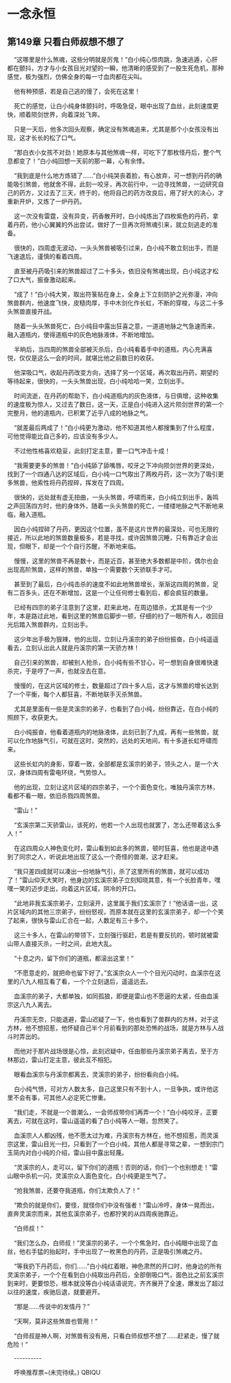 # 一念永恒 
 ## 第149章 只看白师叔想不想了
     “这哪里是什么煞魂，这些分明就是厉鬼！”白小纯心惊肉跳，急速逃遁，心肝都在颤抖，方才与小女孩目光对望的一瞬，他清晰的感受到了一股生死危机，那种感觉，极为强烈，仿佛全身的每一寸血肉都在尖叫。

    他有种预感，若是自己逃的慢了，会死在这里！

    死亡的感觉，让白小纯身体颤抖时，呼吸急促，眼中出现了血丝，此刻速度更快，顺着陨剑世界，向着深处飞奔。

    只是一天后，他多次回头观察，确定没有煞魂追来，尤其是那个小女孩没有出现，这才长长的松了口气。

    “那白衣小女孩不对劲！她原本与其他煞魂一样，可吃下了那枚怪丹后，整个气息都变了！”白小纯回想一天前的那一幕，心有余悸。

    “我到底是什么地方炼错了……”白小纯哭丧着脸，有心放弃，可一想到丹药的确能吸引煞兽，他就舍不得，此刻一咬牙，再次前行中，一边寻找煞兽，一边研究自己的药方，又过去了三天，终于的，他将自己的药方改良后，用了好大的决心，才重新开炉，又炼了一炉丹药。

    这一次没有雷霆，没有异变，药香散开时，白小纯炼出了四枚紫色的丹药，拿着丹药，他小心翼翼的外出尝试，做好了一旦再次将煞魂引来，就立刻逃走的准备。

    很快的，四周虚无波动，一头头煞兽被吸引过来，白小纯不敢立刻出手，而是飞速退后，谨慎的看着四周。

    直至被丹药吸引来的煞兽超过了二十多头，依旧没有煞魂出现，白小纯这才松了口大气，振奋激动起来。

    “成了！”白小纯大笑，取出符箓贴在身上，全身上下立刻防护之光弥漫，冲向煞兽群内，他速度飞快，皮糙肉厚，手中木剑化作长虹，不断的穿梭，与这二十多头煞兽直接开战。

    随着一头头煞兽死亡，白小纯目中露出狂喜之意，一道道地脉之气急速而来，融入道瓶内，使得道瓶中的灰色地脉液体，不断地增加。

    半晌后，当四周的煞兽全部被灭杀后，白小纯看着手中的道瓶，内心充满喜悦，仅仅是这么一会的时间，就堪比他之前数日的收获。

    他深吸口气，收起丹药改变方向，选择了另一个区域，再次取出丹药，期望的等待起来，很快的，一头头煞兽出现，白小纯哈哈一笑，立刻出手。

    时间流逝，在丹药的帮助下，白小纯道瓶内的灰色液体，与日俱增，这种收集的速度极为惊人，又过去了数日，这一天，正是白小纯进入这片陨剑世界的第一个完整月，他的道瓶内，已积累了近乎八成的地脉之气。

    “就差最后两成了！”白小纯更为激动，他不知道其他人都搜集到了什么程度，可他觉得能比自己多的，应该没有多少人。

    不过他性格喜欢稳妥，此刻打定主意，要一口气冲击十成！

    “我需要更多的煞兽！”白小纯舔了舔嘴唇，咬牙之下冲向陨剑世界的更深处，找到了一个四通八达的区域后，白小纯一口气取出了两枚丹药，这一次为了吸引更多煞兽，他索性将丹药捏碎，挥发在了四周。

    很快的，远处就有虚无扭曲，一头头煞兽，呼啸而来，白小纯立刻出手，轰鸣之声回荡四方时，他的身体外，随着一头头煞兽的死亡，一缕缕地脉之气不断地来临，融入道瓶。

    因白小纯捏碎了丹药，更因这个位置，虽不是这片世界的最深处，可也无限的接近，所以此地的煞兽数量极多，若是寻找，或许因煞兽沉睡，只有靠近才会出现，但眼下，却是一个个自行苏醒，不断地来临。

    慢慢，这里的煞兽不再是数十，而是近百，甚至绝大多数都是中阶，偶尔也会出现高阶煞兽，这样的煞兽，单独一个需要数个天骄联手才可。

    甚至到了最后，白小纯击杀的速度不如此地煞兽增长，渐渐这四周的煞兽，足有二百多头，还在不断增加，这是一个让任何修士看到后，都会疯狂的数量。

    已经有四宗的弟子注意到了这里，赶来此地，在周边猎杀，尤其是有一个少年，本是路过此地，看到这里的煞兽后脚步一顿，仔细的扫了一眼所有人，收回目光后踏入煞兽群内，立刻出手。

    这少年出手极为狠辣，他的出现，立刻让丹溪宗的弟子纷纷振奋，白小纯遥遥看去，立刻认出此人就是丹溪宗的第一天骄方林！

    自己引来的煞兽，却被别人抢杀，白小纯有些不甘心，可一想到自身很难快速杀完，于是哼了一声，也就没去在意。

    慢慢的，在这片区域的修士，数量超过了四十多人后，这才与煞兽的增长达到了一个平衡，每个人都狂喜，不断地联手灭杀煞兽。

    尤其是里面有一些是灵溪宗的弟子，也看到了白小纯，纷纷靠近，在白小纯的照顾下，收获更大。

    白小纯振奋，他看着道瓶内的地脉液体，此刻已到了九成，再有一些煞兽，就可以化作地脉气引，可就在这时，突然的，远处的天地间，有十多道长虹呼啸而来。

    这些长虹内的身影，穿着一致，全部都是玄溪宗的弟子，领头之人，是一个大汉，身体四周有雷电环绕，气势惊人。

    他的出现，立刻让这片区域的四宗弟子，一个个面色变化，唯独丹溪宗方林，看都不看一眼，依旧杀戮四周煞兽。

    “雷山！”

    “玄溪宗第二天骄雷山，该死的，他若一个人出现也就罢了，怎么还带着这么多人！”

    在这四周众人神色变化时，雷山看到如此多的煞兽，顿时狂喜，他也是途中遇到了同宗之人，听说此地出现了这么一个奇怪的兽潮，这才赶来。

    “我只差四成就可以凑出一份地脉气引，杀了这里所有的煞兽，就可以成功了！”雷山仰天大笑时，他身边的玄溪宗弟子立刻知晓其意，有一个长脸青年，嘿嘿一笑的迈步走出，向着这片区域，阴冷的开口。

    “此地非我玄溪宗弟子，立刻滚开，这里属于我们玄溪宗了！”他话语一出，这片区域内的其他三宗弟子，纷纷怒视，而原本就在这里的玄溪宗弟子，却一个个笑了起来，很快与雷山汇合在一起，人数足有三十多个。

    这三十多人，在雷山的带领下，立刻强行驱赶，若是有要反抗的，顿时就被雷山带人直接灭杀，一时之间，此地大乱。

    “十息之内，留下你们的道瓶，都滚出这里！”

    “不愿意走的，就把命也留下好了。”玄溪宗众人一个个目光闪动时，血溪宗在这里的八九人相互看了看，一个个立刻退后，遥遥远去。

    血溪宗的弟子，大都单独，如同孤狼，即便是雷山也不愿逼的太紧，任由血溪宗这八九人离去。

    丹溪宗无奈，只能退避，雷山迟疑了一下，他也看到了兽群内的方林，对于这方林，他不想招惹，他怀疑自己半个月前看到的那处恐怖的战场，就是方林与人战斗时弄出的。

    而他对于那片战场很是心惊，此刻迟疑中，任由那些丹溪宗弟子离去，至于方林那边，雷山打定主意，彼此互不相犯。

    眼看血溪宗与丹溪宗都离去，灵溪宗的弟子，纷纷看向白小纯。

    白小纯气愤，可对方人数太多，自己这里只有不到十人，一旦争执，或许他这里不会有事，可其他人必定死亡惨重。

    “我们走，不就是一个兽潮么，一会师叔带你们再弄一个！”白小纯咬牙，正要离去，可就在这时，雷山遥遥的看了白小纯等人一眼，忽然笑了。

    血溪宗人人都凶残，他不愿太过为难，丹溪宗有方林在，他不想招惹，而灵溪宗这里，雷山目光一扫，只看到了一个白小纯，其他人都是寻常之辈，一想到宗门玉简内对白小纯的介绍，雷山目中露出轻蔑。

    “灵溪宗的人，走可以，留下你们的道瓶！否则的话，你们一个也别想走！”雷山眼中杀机一闪，灵溪宗众人面色变化，白小纯更是生气了。

    “抢我煞兽，还要夺我道瓶，你们太欺负人了！”

    “欺负的就是你们，要怪，就怪你们中没有强者！”雷山冷哼，身体一晃而出，直奔灵溪宗而来，其他玄溪宗弟子，也都狞笑的从四周疾驰靠近。

    “白师叔！”

    “我们怎么办，白师叔！”灵溪宗的弟子，一个个焦急时，白小纯眼中出现了血丝，他右手猛的抬起时，手中出现了一枚黑色的丹药，正是吸引煞魂之丹。

    “等我扔下丹药后，你们……”白小纯红着眼，神色肃然的开口时，他身边的所有灵溪宗弟子，一个个在看到白小纯取出丹药后，全部倒吸口气，面色比之前玄溪宗到来时，更要惊恐，根本就没等白小纯话语说完，齐齐展开了全速，爆发出了超过以往的速度，疾驰后退，就要避开。

    “那是……传说中的发情丹？”

    “天啊，莫非这些煞兽也管用！”

    “白师叔是神人啊，对煞兽有没有用，只看白师叔想不想了……赶紧走，慢了就危险！”

    ----------

    呼唤推荐票~(未完待续。) 
QBIQU
